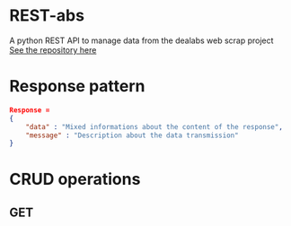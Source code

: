 # REST-abs
A python REST API to manage data from the dealabs web scrap project  
[See the repository here](https://github.com/NanoClem/dealsScraping/settings)

# Response pattern
```json
Response =
{
    "data" : "Mixed informations about the content of the response",
    "message" : "Description about the data transmission"
}
```


# CRUD operations

## GET
